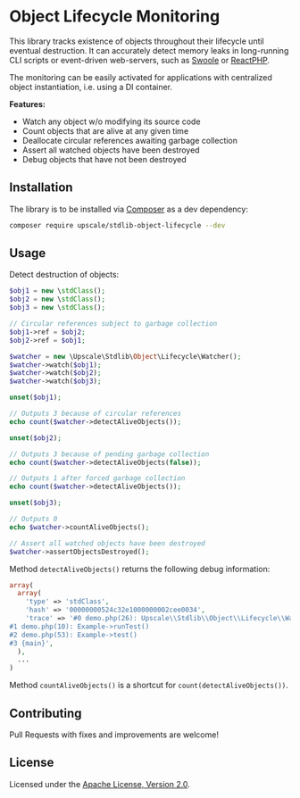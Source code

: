 Object Lifecycle Monitoring
===========================

This library tracks existence of objects throughout their lifecycle until eventual destruction.
It can accurately detect memory leaks in long-running CLI scripts or event-driven web-servers, such as [Swoole](https://www.swoole.co.uk/) or [ReactPHP](https://reactphp.org/).

The monitoring can be easily activated for applications with centralized object instantiation, i.e. using a DI container. 

**Features:**
- Watch any object w/o modifying its source code
- Count objects that are alive at any given time
- Deallocate circular references awaiting garbage collection
- Assert all watched objects have been destroyed
- Debug objects that have not been destroyed 

## Installation

The library is to be installed via [Composer](https://getcomposer.org/) as a dev dependency:
```bash
composer require upscale/stdlib-object-lifecycle --dev
```

## Usage

Detect destruction of objects:
```php
$obj1 = new \stdClass();
$obj2 = new \stdClass();
$obj3 = new \stdClass();

// Circular references subject to garbage collection
$obj1->ref = $obj2;
$obj2->ref = $obj1;

$watcher = new \Upscale\Stdlib\Object\Lifecycle\Watcher();
$watcher->watch($obj1);
$watcher->watch($obj2);
$watcher->watch($obj3);

unset($obj1);

// Outputs 3 because of circular references
echo count($watcher->detectAliveObjects());

unset($obj2);

// Outputs 3 because of pending garbage collection 
echo count($watcher->detectAliveObjects(false));

// Outputs 1 after forced garbage collection 
echo count($watcher->detectAliveObjects());

unset($obj3);

// Outputs 0
echo $watcher->countAliveObjects();

// Assert all watched objects have been destroyed
$watcher->assertObjectsDestroyed();
```

Method `detectAliveObjects()` returns the following debug information:
```php
array(
  array(
    'type' => 'stdClass',
    'hash' => '00000000524c32e1000000002cee0034',
    'trace' => '#0 demo.php(26): Upscale\\Stdlib\\Object\\Lifecycle\\Watcher->watch(Object(stdClass))
#1 demo.php(10): Example->runTest()
#2 demo.php(53): Example->test()
#3 {main}',
  ),
  ...
)
```

Method `countAliveObjects()` is a shortcut for `count(detectAliveObjects())`.

## Contributing

Pull Requests with fixes and improvements are welcome!

## License

Licensed under the [Apache License, Version 2.0](http://www.apache.org/licenses/LICENSE-2.0).
